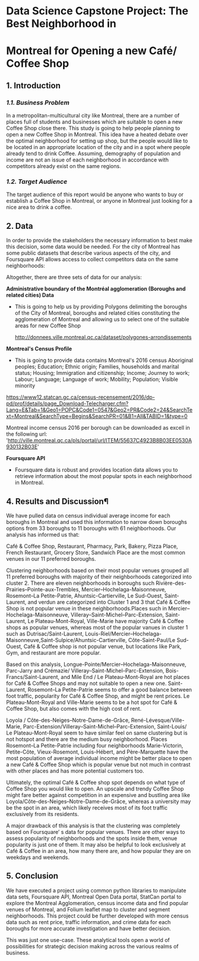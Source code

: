 # Data Science Capstone Project:    The Best Neighborhood in 
# Montreal for Opening a new Café/ Coffee Shop

## 1. Introduction
### *1.1. Business Problem*

In a metropolitan-multicultural city like Montreal, there are a number of places full of students and businesses which are suitable to open a new Coffee Shop close there. This study is going to help people planning to open a new Coffee Shop in Montreal. This idea have a heated debate over the optimal neighborhood for setting up shop, but the people would like to be located in an appropriate location of the city and in a spot where people already tend to drink Coffee. Assuming, demography of population and income are not an issue of each neighborhood in accordance with competitors already exist on the same regions. 

### *1.2. Target Audience*
The target audience of this report would be anyone who wants to buy or establish a Coffee Shop in Montreal, or anyone in Montreal just looking for a nice area to drink a coffee.

## 2. Data
In order to provide the stakeholders the necessary information to best make this decision, some data would be needed. For the city of Montreal has some public datasets that describe various aspects of the city, and Foursquare API allows access to collect competitors data on the same neighborhoods:

Altogether, there are three sets of data for our analysis:

**Administrative boundary of the Montréal agglomeration (Boroughs and related cities) Data**
- This is going to help us by providing Polygons delimiting the boroughs of the City of Montreal, boroughs and related cities constituting the agglomeration of Montreal and allowing us to select one of the suitable areas for new Coffee Shop

  http://donnees.ville.montreal.qc.ca/dataset/polygones-arrondissements


**Montreal's Census Profile** 
- This is going to provide data contains Montreal's 2016 census Aboriginal peoples; Education; Ethnic origin; Families, households and marital status; Housing; Immigration and citizenship; Income; Journey to work; Labour; Language; Language of work; Mobility; Population; Visible minority

https://www12.statcan.gc.ca/census-recensement/2016/dp-pd/prof/details/page_Download-Telecharger.cfm?Lang=E&Tab=1&Geo1=POPC&Code1=0547&Geo2=PR&Code2=24&SearchText=Montreal&SearchType=Begins&SearchPR=01&B1=All&TABID=1&type=0

Montreal income census 2016 per borough can be downloaded as excell in the following url: 'http://ville.montreal.qc.ca/pls/portal/url/ITEM/55637C4923B8B03EE0530A930132B03E'




**Foursquare API**
- Foursquare data is robust and provides location data allows you to retrieve information about the most popular spots in each neighborhood in Montreal. 

 ## 4. Results and Discussion¶

We have pulled data on census individual average income for each boroughs in Montreal and used this information to narrow down boroughs options from 33 boroughs to 11 boroughs with 61 neighborhoods. Our analysis has informed us that:

Café & Coffee Shop, Restaurant, Pharmacy, Park, Bakery, Pizza Place, French Restaurant, Grocery Store, Sandwich Place are the most common venues in our 11 preferred boroughs. 

Clustering neighborhoods based on their most popular venues grouped all 11 preferred boroughs with majority of their neighborhoods categorized into cluster 2.  There are eleven neighborhoods in boroughs such Rivière-des-Prairies–Pointe-aux-Trembles, Mercier–Hochelaga-Maisonneuve, Rosemont–La Petite-Patrie, Ahuntsic-Cartierville, Le Sud-Ouest, Saint-Laurent, and verdun are categorized into Cluster 1 and 3 that Café & Coffee Shop is not popular venue in these neighborhoods.Places such in Mercier–Hochelaga-Maisonneuve, Villeray–Saint-Michel–Parc-Extension, Saint-Laurent, Le Plateau-Mont-Royal, Ville-Marie have majority Café & Coffee shops as popular venues, whereas most of the popular vanues in cluster 1 such as Dutrisac/Saint-Laurent, Louis-Riel/Mercier–Hochelaga-Maisonneuve,Saint-Sulpice/Ahuntsic-Cartierville, Côte-Saint-Paul/Le Sud-Ouest, Café & Coffee shop is not popular venue, but locations like Park, Gym, and restaurant are more popular.  	

Based on this analysis, Longue-Pointe/Mercier–Hochelaga-Maisonneuve, Parc-Jarry and Crémazie/ Villeray–Saint-Michel–Parc-Extension, Bois-Francs/Saint-Laurent, and Mile End / Le Plateau-Mont-Royal	are hot places for Café & Coffee Shops and may not suitable to open a new one. Saint-Laurent, Rosemont–La Petite-Patrie seems to offer a good balance between foot traffic, popularity for Café & Coffee Shop, and might be rent prices. Le Plateau-Mont-Royal and Ville-Marie seems to be a hot spot for Café & Coffee Shop, but also comes with the high cost of rent. 

Loyola / Côte-des-Neiges–Notre-Dame-de-Grâce, René-Lévesque/Ville-Marie, Parc-Extension/Villeray–Saint-Michel–Parc-Extension, Saint-Louis/ Le Plateau-Mont-Royal seem to have similar feel on same clustering but is not hotspot and there are the medium busy neighborhood. Places Rosemont–La Petite-Patrie including four neighborhoods Marie-Victorin, Petite-Côte, Vieux-Rosemont, Louis-Hébert, and Père-Marquette have the most population of average individual income might be better place to open a new Café & Coffee Shop which is popular venue but not much in contrast with other places and has more potential customers too.

Ultimately, the optimal Café & Coffee shop spot depends on what type of Coffee Shop you would like to open. An upscale and trendy Coffee Shop might fare better against competition in an expensive and bustling area like Loyola/Côte-des-Neiges–Notre-Dame-de-Grâce, whereas a university may be the spot in an area, which likely receives most of its foot traffic exclusively from its residents.

A major drawback of this analysis is that the clustering was completely based on Foursquare’ s data for popular venues. There are other ways to assess popularity of neighborhoods and the spots inside them, venue popularity is just one of them. It may also be helpful to look exclusively at Café & Coffee in an area, how many there are, and how popular they are on weekdays and weekends.

## 5. Conclusion


We have executed a project using common python libraries to manipulate data sets, Foursquare API, Montreal Open Data portal, StatCan portal to explore the Montreal Agglomeration, census income data and find popular venues of Montreal, and Folium leaflet map to cluster and segment neighborhoods. This project could be further developed with more census data such as rent price, traffic information, and crime data for each boroughs for more accurate investigation and have better decision.

This was just one use-case. These analytical tools open a world of possibilities for strategic decision making across the various realms of business. 
